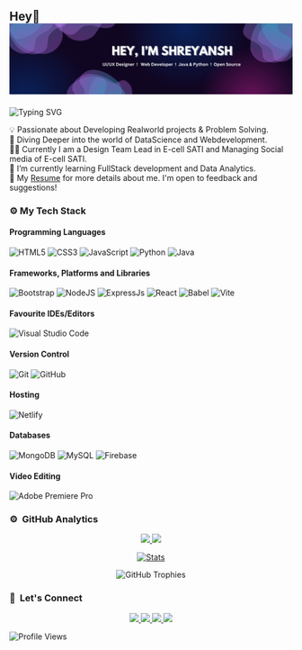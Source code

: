 ## Hey👋 ![Banner](https://github.com/shreyanshs31/shreyanshs31/blob/main/Github%20Banner.png)
![Typing SVG](https://readme-typing-svg.herokuapp.com?font=comfortaa&color=ffffff&size=24&width=500&lines=👋Nice+to+meet+you;🧑🏻‍💻Web+Developer;📦UI/UX+Designer;📖DataScience+Student;📷Social+Media+Manager)

💡   Passionate about Developing Realworld projects & Problem Solving.\
🧠   Diving Deeper into the world of DataScience and Webdevelopment.\
🧑‍🏭   Currently I am a Design Team Lead in E-cell SATI and Managing Social media of E-cell SATI.\
🌱   I’m currently learning FullStack development and Data Analytics.\
📄   My [Resume](https://github.com/shreyanshs31/shreyanshs31/blob/main/R%C3%A9sum%C3%A9.pdf) for more details about me. I'm open to feedback and suggestions!

### ⚙️  My Tech Stack
#### Programming Languages
![HTML5](https://skillicons.dev/icons?i=html)
![CSS3](https://skillicons.dev/icons?i=css)
![JavaScript](https://skillicons.dev/icons?i=js)
![Python](https://skillicons.dev/icons?i=python)
![Java](https://skillicons.dev/icons?i=java)

#### Frameworks, Platforms and Libraries

![Bootstrap](https://skillicons.dev/icons?i=bootstrap)
![NodeJS](https://skillicons.dev/icons?i=nodejs)
![ExpressJs](https://skillicons.dev/icons?i=express)
![React](https://skillicons.dev/icons?i=react)
![Babel](https://skillicons.dev/icons?i=babel)
![Vite](https://skillicons.dev/icons?i=vite)

#### Favourite IDEs/Editors

![Visual Studio Code](https://skillicons.dev/icons?i=vscode)


#### Version Control

![Git](https://skillicons.dev/icons?i=git)
![GitHub](https://skillicons.dev/icons?i=github)

#### Hosting

![Netlify](https://skillicons.dev/icons?i=netlify)

#### Databases

![MongoDB](https://skillicons.dev/icons?i=mongodb)
![MySQL](https://skillicons.dev/icons?i=mysql)
![Firebase](https://skillicons.dev/icons?i=firebase)

#### Video Editing
![Adobe Premiere Pro](https://skillicons.dev/icons?i=pr)

### ⚙️ &nbsp;GitHub Analytics

<p align="center">
  <a href="https://github.com/shreyanshs31">
    <img height="180em" src="https://github-readme-stats-eight-theta.vercel.app/api?username=shreyanshs31&show_icons=true&theme=algolia&include_all_commits=true&count_private=true"/>
    <img height="180em" src="https://github-readme-stats-eight-theta.vercel.app/api/top-langs/?username=shreyanshs31&layout=compact&langs_count=8&theme=algolia"/>
  </a>
</p>

<p align="center">
  <a href = "https://github.com/shreyanshs31">
    <img src = "https://github-stats-alpha.vercel.app/api/?username=shreyanshs31&cc=333333&tc=ffffff&ic=4B8BDA" alt = "Stats"/>
  </a>
</p>

<p align="center">
    <!-- Trophy Stats -->
    <img src="https://github-profile-trophy.vercel.app/?username=shreyanshs31&theme=tokyonight" alt="GitHub Trophies" />
</p>

### 👋 &nbsp;Let's Connect
<p align="center">
  <a href="https://www.linkedin.com/in/shreyansh-shukla-5970b3247/">
        <img
            height="25"
            src="https://img.shields.io/badge/linkedin-%230077B5.svg?style=for-the-badge&logo=linkedin&logoColor=white"
        />
  </a>
  <a href="https://x.com/ShreyanshS31">
        <img
            height="25"
            src="https://img.shields.io/badge/Twitter-1DA1F2?style=for-the-badge&logo=twitter&logoColor=white"
        />
  </a>
  <a href="mailto:shreyansh.shukla.3101@gmail.com">
        <img
            height="25"
            src="https://img.shields.io/badge/Gmail-D14836?style=for-the-badge&logo=gmail&logoColor=white"
        />
  </a>
    <a href="https://github.com/shreyanshs31">
        <img
            height="25"
            src="https://img.shields.io/badge/github-%23121011.svg?style=for-the-badge&logo=github&logoColor=white"
        />
    </a>
</p>

![Profile Views](https://komarev.com/ghpvc/?username=shreyanshs31&color=blue&style=flat&label=Profile+Views&base=1000)

<!--
**shreyanshs31/shreyanshs31** is a ✨ _special_ ✨ repository because its `README.md` (this file) appears on your GitHub profile.

Here are some ideas to get you started:

- 🔭 I’m currently working on ...
- 🌱 I’m currently learning ...
- 👯 I’m looking to collaborate on ...
- 🤔 I’m looking for help with ...
- 💬 Ask me about ...
- 📫 How to reach me: ...
- 😄 Pronouns: ...
- ⚡ Fun fact: ...
-->
